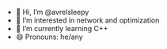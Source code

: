 - 👋 Hi, I’m @avrelsleepy
- 👀 I’m interested in network and optimization
- 🌱 I’m currently learning C++
- 😄 Pronouns: he/any
